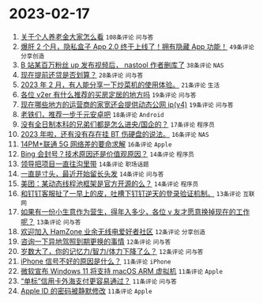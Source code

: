 # 2023-02-17

1. [关于个人养老金大家怎么看](https://www.v2ex.com/t/916854) `108条评论` `问与答`
1. [爆肝 2 个月，隐私盒子 App 2.0 终于上线了！拥有隐藏 App 功能！](https://www.v2ex.com/t/916821) `49条评论` `分享创造`
1. [B 站某百万粉丝 up 发布视频后， nastool 作者删库了](https://www.v2ex.com/t/916890) `38条评论` `NAS`
1. [现在提前还贷是否划算？](https://www.v2ex.com/t/916834) `28条评论` `问与答`
1. [2023 年 2 月，有人能分享一下炒菜机的使用体验。](https://www.v2ex.com/t/916826) `21条评论` `生活`
1. [各位 v2er 有什么推荐的买房定居的地方吗](https://www.v2ex.com/t/916857) `19条评论` `问与答`
1. [现在哪些地方的运营商的家宽还会提供动态公网 ip(v4)](https://www.v2ex.com/t/916824) `19条评论` `问与答`
1. [老铁们，推荐一步千元安卓吧](https://www.v2ex.com/t/916893) `18条评论` `Android`
1. [没有全日制本科的兄弟们都是怎么进央/国企的？](https://www.v2ex.com/t/916876) `17条评论` `程序员`
1. [2023 年啦，还有没有存在挂 BT 伤硬盘的说法。](https://www.v2ex.com/t/916872) `16条评论` `NAS`
1. [14PM+联通 5G 网络差的要命求解](https://www.v2ex.com/t/916845) `16条评论` `Apple`
1. [Bing 会封号？技术原因还是价值观原因？](https://www.v2ex.com/t/916905) `14条评论` `程序员`
1. [领导把项目一直往沟里带](https://www.v2ex.com/t/916899) `14条评论` `职场话题`
1. [一直是寸头，最近开始留长头发](https://www.v2ex.com/t/916883) `14条评论` `问与答`
1. [美团：某动态线程池框架是官方开源的么？](https://www.v2ex.com/t/916816) `14条评论` `程序员`
1. [和钉钉客服扯了一早上的皮，吐槽下钉钉逆天的登录验证机制。](https://www.v2ex.com/t/916871) `13条评论` `互联网`
1. [如果有一份小生意作为营生，得年入多少，各位 v 友才愿意换掉现在的工作呢？](https://www.v2ex.com/t/916842) `13条评论` `问与答`
1. [欢迎加入 HamZone 业余无线电爱好者社区](https://www.v2ex.com/t/916923) `12条评论` `分享创造`
1. [咨询一下异地驾照到期更换的事情](https://www.v2ex.com/t/916880) `12条评论` `问与答`
1. [岁数大了，你的记忆力/智力/体力下降了么？](https://www.v2ex.com/t/916853) `12条评论` `问与答`
1. [iPhone 信号不好的原因是什么？](https://www.v2ex.com/t/916887) `11条评论` `iPhone`
1. [微软宣布 Windows 11 将支持 macOS ARM 虚拟机](https://www.v2ex.com/t/916852) `11条评论` `Apple`
1. [“单标”信用卡外海支付更容易通过？](https://www.v2ex.com/t/916844) `11条评论` `问与答`
1. [Apple ID 的密码被静默修改](https://www.v2ex.com/t/916838) `11条评论` `Apple`
